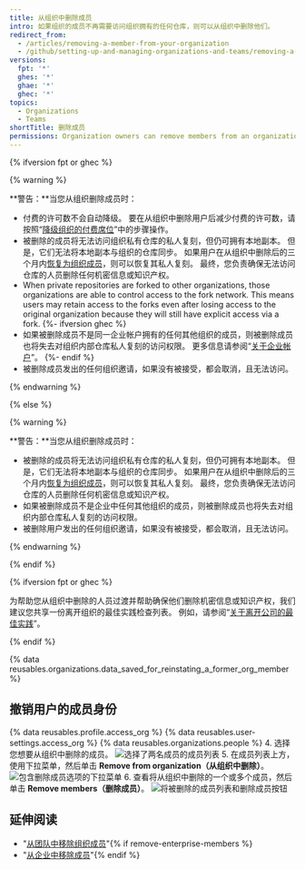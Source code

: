 ```yaml
---
title: 从组织中删除成员
intro: 如果组织的成员不再需要访问组织拥有的任何仓库，则可以从组织中删除他们。
redirect_from:
  - /articles/removing-a-member-from-your-organization
  - /github/setting-up-and-managing-organizations-and-teams/removing-a-member-from-your-organization
versions:
  fpt: '*'
  ghes: '*'
  ghae: '*'
  ghec: '*'
topics:
  - Organizations
  - Teams
shortTitle: 删除成员
permissions: Organization owners can remove members from an organization.
---
```


{% ifversion fpt or ghec %}

{% warning %}

**警告：**当您从组织删除成员时：
- 付费的许可数不会自动降级。 要在从组织中删除用户后减少付费的许可数，请按照“[降级组织的付费席位](/articles/downgrading-your-organization-s-paid-seats)”中的步骤操作。
- 被删除的成员将无法访问组织私有仓库的私人复刻，但仍可拥有本地副本。 但是，它们无法将本地副本与组织的仓库同步。 如果用户在从组织中删除后的三个月内[恢复为组织成员](/articles/reinstating-a-former-member-of-your-organization)，则可以恢复其私人复刻。 最终，您负责确保无法访问仓库的人员删除任何机密信息或知识产权。
- When private repositories are forked to other organizations, those organizations are able to control access to the fork network. This means users may retain access to the forks even after losing access to the original organization because they will still have explicit access via a fork.
{%- ifversion ghec %}
-  如果被删除成员不是同一企业帐户拥有的任何其他组织的成员，则被删除成员也将失去对组织内部仓库私人复刻的访问权限。 更多信息请参阅“[关于企业帐户](/admin/overview/about-enterprise-accounts)”。
{%- endif %}
- 被删除成员发出的任何组织邀请，如果没有被接受，都会取消，且无法访问。

{% endwarning %}

{% else %}

{% warning %}

**警告：**当您从组织删除成员时：
 - 被删除的成员将无法访问组织私有仓库的私人复刻，但仍可拥有本地副本。 但是，它们无法将本地副本与组织的仓库同步。 如果用户在从组织中删除后的三个月内[恢复为组织成员](/articles/reinstating-a-former-member-of-your-organization)，则可以恢复其私人复刻。 最终，您负责确保无法访问仓库的人员删除任何机密信息或知识产权。
- 如果被删除成员不是企业中任何其他组织的成员，则被删除成员也将失去对组织内部仓库私人复刻的访问权限。
 - 被删除用户发出的任何组织邀请，如果没有被接受，都会取消，且无法访问。

{% endwarning %}

{% endif %}

{% ifversion fpt or ghec %}

为帮助您从组织中删除的人员过渡并帮助确保他们删除机密信息或知识产权，我们建议您共享一份离开组织的最佳实践检查列表。 例如，请参阅“[关于离开公司的最佳实践](/articles/best-practices-for-leaving-your-company/)”。

{% endif %}

{% data reusables.organizations.data_saved_for_reinstating_a_former_org_member %}

## 撤销用户的成员身份

{% data reusables.profile.access_org %}
{% data reusables.user-settings.access_org %}
{% data reusables.organizations.people %}
4. 选择您想要从组织中删除的成员。 ![选择了两名成员的成员列表](/assets/images/help/teams/list-of-members-selected-bulk.png)
5. 在成员列表上方，使用下拉菜单，然后单击 **Remove from organization（从组织中删除）**。 ![包含删除成员选项的下拉菜单](/assets/images/help/teams/user-bulk-management-options.png)
6. 查看将从组织中删除的一个或多个成员，然后单击 **Remove members（删除成员）**。 ![将被删除的成员列表和删除成员按钮](/assets/images/help/teams/confirm-remove-members-bulk.png)

## 延伸阅读

- "[从团队中移除组织成员](/articles/removing-organization-members-from-a-team)"{% if remove-enterprise-members %}
- "[从企业中移除成员](/admin/user-management/managing-users-in-your-enterprise/removing-a-member-from-your-enterprise)"{% endif %}
